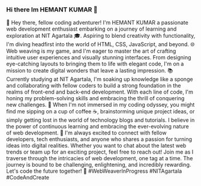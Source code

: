 

### Hi there Im HEMANT KUMAR 👋
👋 Hey there, fellow coding adventurer! I'm HEMANT KUMAR a passionate web development enthusiast embarking on a journey of learning and exploration at NIT Agartala 🎓. Aspiring to blend creativity with functionality, I'm diving headfirst into the world of HTML, CSS, JavaScript, and beyond.
🌐 Web weaving is my game, and I'm eager to master the art of crafting intuitive user experiences and visually stunning interfaces. From designing eye-catching layouts to bringing them to life with elegant code, I'm on a mission to create digital wonders that leave a lasting impression.
📚 Currently studying at NIT Agartala, I'm soaking up knowledge like a sponge and collaborating with fellow coders to build a strong foundation in the realms of front-end and back-end development. With each line of code, I'm honing my problem-solving skills and embracing the thrill of conquering new challenges.
🚀 When I'm not immersed in my coding odyssey, you might find me sipping on a cup of coffee ☕, brainstorming unique project ideas, or simply getting lost in the world of technology blogs and tutorials. I believe in the power of continuous learning and embracing the ever-evolving nature of web development.
🤝 I'm always excited to connect with fellow developers, tech enthusiasts, and anyone who shares a passion for turning ideas into digital realities. Whether you want to chat about the latest web trends or team up for an exciting project, feel free to reach out!
Join me as I traverse through the intricacies of web development, one tag at a time. The journey is bound to be challenging, enlightening, and incredibly rewarding. Let's code the future together! 🌟 #WebWeaverInProgress #NITAgartala #CodeAndCreate
